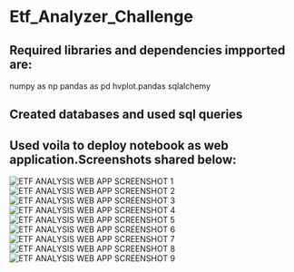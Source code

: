 # Etf_Analyzer_Challenge

## Required libraries and dependencies impported are:
numpy as np
pandas as pd
hvplot.pandas
sqlalchemy

## Created databases and used sql queries

## Used voila to deploy notebook as web application.Screenshots shared below:
![ETF ANALYSIS WEB APP SCREENSHOT 1](Etf_Analyzer_Challenge/images/1.PNG)
![ETF ANALYSIS WEB APP SCREENSHOT 2](Etf_Analyzer_Challenge/images/2.PNG)
![ETF ANALYSIS WEB APP SCREENSHOT 3](Etf_Analyzer_Challenge/images/2.PNG)
![ETF ANALYSIS WEB APP SCREENSHOT 4](Etf_Analyzer_Challenge/images/4.PNG)
![ETF ANALYSIS WEB APP SCREENSHOT 5](Etf_Analyzer_Challenge/images/5.PNG)
![ETF ANALYSIS WEB APP SCREENSHOT 6](Etf_Analyzer_Challenge/images/6.PNG)
![ETF ANALYSIS WEB APP SCREENSHOT 7](Etf_Analyzer_Challenge/images/7.PNG)
![ETF ANALYSIS WEB APP SCREENSHOT 8](Etf_Analyzer_Challenge/images/8.PNG)
![ETF ANALYSIS WEB APP SCREENSHOT 9](Etf_Analyzer_Challenge/images/9.PNG)
